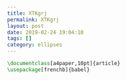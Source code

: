 ```yaml
---
title: XTKgrj
permalink: XTKgrj
layout: post
date: 2019-02-24 19:04:10
tags: []
category: ellipses
---
```


```latex
\documentclass[a4paper,10pt]{article}
\usepackage[frenchb]{babel}
```